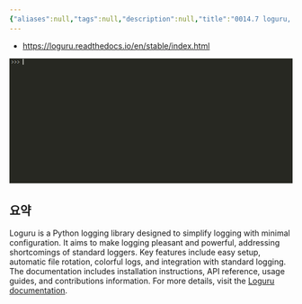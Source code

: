 ```yaml
---
{"aliases":null,"tags":null,"description":null,"title":"0014.7 loguru, python logging made stupidly simple","created":"2024-06-26T11:23:58","updated":"2024-06-26T11:36:19","dg-publish":true,"permalink":"/docs/0014.7 loguru, python logging made stupidly simple/","dgPassFrontmatter":true}
---
```


- <https://loguru.readthedocs.io/en/stable/index.html>

![img](https://raw.githubusercontent.com/Delgan/loguru/master/docs/_static/img/demo.gif)

## 요약

Loguru is a Python logging library designed to simplify logging with minimal configuration. It aims to make logging pleasant and powerful, addressing shortcomings of standard loggers. Key features include easy setup, automatic file rotation, colorful logs, and integration with standard logging. The documentation includes installation instructions, API reference, usage guides, and contributions information. For more details, visit the [Loguru documentation](https://loguru.readthedocs.io/en/stable/index.html).
